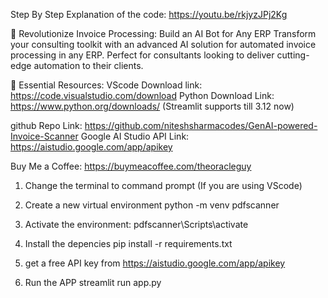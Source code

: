 Step By Step Explanation of the code: 
https://youtu.be/rkjyzJPj2Kg

🔧 Revolutionize Invoice Processing: Build an AI Bot for Any ERP
Transform your consulting toolkit with an advanced AI solution for automated invoice processing in any ERP. Perfect for consultants looking to deliver cutting-edge automation to their clients. 

🔗 Essential Resources:
VScode Download link: https://code.visualstudio.com/download
Python Download Link: https://www.python.org/downloads/
(Streamlit supports till 3.12 now)

github Repo Link: https://github.com/niteshsharmacodes/GenAI-powered-Invoice-Scanner
Google AI Studio API Link: https://aistudio.google.com/app/apikey


Buy Me a Coffee: 
https://buymeacoffee.com/theoracleguy

1. Change the terminal to command prompt (If you are using VScode)

2. Create a new virtual environment
	python -m venv pdfscanner

3. Activate the environment:
	pdfscanner\Scripts\activate

4. Install the depencies
    pip install -r requirements.txt

5. get a free API key from https://aistudio.google.com/app/apikey


6. Run the APP
streamlit run app.py
